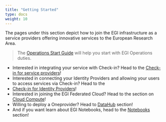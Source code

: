 ```yaml
---
title: "Getting Started"
type: docs
weight: 10
---
```


The pages under this section depict how to join the EGI infrastructure as a
service providers offering innovative services to the European Research Area.

> The [Operations Start Guide](./operations_start_guide) will help you start
> with EGI Operations duties.

- Interested in integrating your service with Check-in? Head to the
  [Check-in for service providers](https://docs.egi.eu/providers/check-in/sp/)!
- Interested in connecting your Identity Providers and allowing your users to
  access services via Check-in? Head to the
- [Check-in for Identity Providers](https://docs.egi.eu/providers/check-in/idp/)!
- Interested in joining the EGI Federated Cloud? Head to the section on
  [Cloud Compute](https://docs.egi.eu/providers/cloud-compute/)!
- Willing to deploy a Oneprovider? Head to
  [DataHub](https://docs.egi.eu/providers/datahub/) section!
- And if you want learn about EGI Notebooks, head to the
  [Notebooks](https://docs.egi.eu/providers/notebooks/) section!
